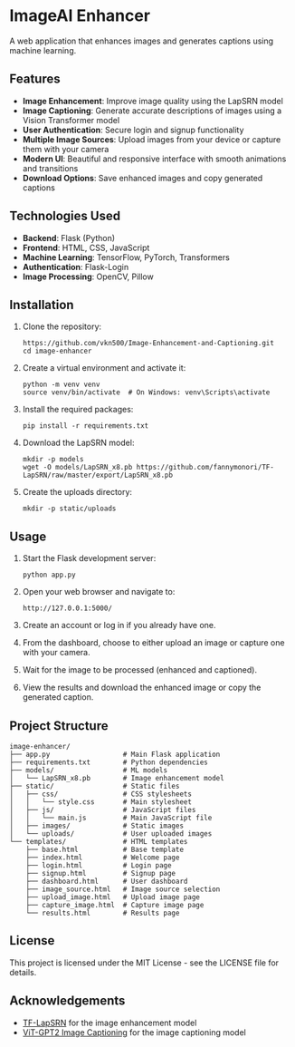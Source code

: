 # ImageAI Enhancer

A web application that enhances images and generates captions using machine learning.

## Features

- **Image Enhancement**: Improve image quality using the LapSRN model
- **Image Captioning**: Generate accurate descriptions of images using a Vision Transformer model
- **User Authentication**: Secure login and signup functionality
- **Multiple Image Sources**: Upload images from your device or capture them with your camera
- **Modern UI**: Beautiful and responsive interface with smooth animations and transitions
- **Download Options**: Save enhanced images and copy generated captions

## Technologies Used

- **Backend**: Flask (Python)
- **Frontend**: HTML, CSS, JavaScript
- **Machine Learning**: TensorFlow, PyTorch, Transformers
- **Authentication**: Flask-Login
- **Image Processing**: OpenCV, Pillow

## Installation

1. Clone the repository:
   ```
   https://github.com/vkn500/Image-Enhancement-and-Captioning.git
   cd image-enhancer
   ```

2. Create a virtual environment and activate it:
   ```
   python -m venv venv
   source venv/bin/activate  # On Windows: venv\Scripts\activate
   ```

3. Install the required packages:
   ```
   pip install -r requirements.txt
   ```

4. Download the LapSRN model:
   ```
   mkdir -p models
   wget -O models/LapSRN_x8.pb https://github.com/fannymonori/TF-LapSRN/raw/master/export/LapSRN_x8.pb
   ```

5. Create the uploads directory:
   ```
   mkdir -p static/uploads
   ```

## Usage

1. Start the Flask development server:
   ```
   python app.py
   ```

2. Open your web browser and navigate to:
   ```
   http://127.0.0.1:5000/
   ```

3. Create an account or log in if you already have one.

4. From the dashboard, choose to either upload an image or capture one with your camera.

5. Wait for the image to be processed (enhanced and captioned).

6. View the results and download the enhanced image or copy the generated caption.

## Project Structure

```
image-enhancer/
├── app.py                  # Main Flask application
├── requirements.txt        # Python dependencies
├── models/                 # ML models
│   └── LapSRN_x8.pb        # Image enhancement model
├── static/                 # Static files
│   ├── css/                # CSS stylesheets
│   │   └── style.css       # Main stylesheet
│   ├── js/                 # JavaScript files
│   │   └── main.js         # Main JavaScript file
│   ├── images/             # Static images
│   └── uploads/            # User uploaded images
└── templates/              # HTML templates
    ├── base.html           # Base template
    ├── index.html          # Welcome page
    ├── login.html          # Login page
    ├── signup.html         # Signup page
    ├── dashboard.html      # User dashboard
    ├── image_source.html   # Image source selection
    ├── upload_image.html   # Upload image page
    ├── capture_image.html  # Capture image page
    └── results.html        # Results page
```

## License

This project is licensed under the MIT License - see the LICENSE file for details.

## Acknowledgements

- [TF-LapSRN](https://github.com/fannymonori/TF-LapSRN) for the image enhancement model
- [ViT-GPT2 Image Captioning](https://huggingface.co/nlpconnect/vit-gpt2-image-captioning) for the image captioning model 

